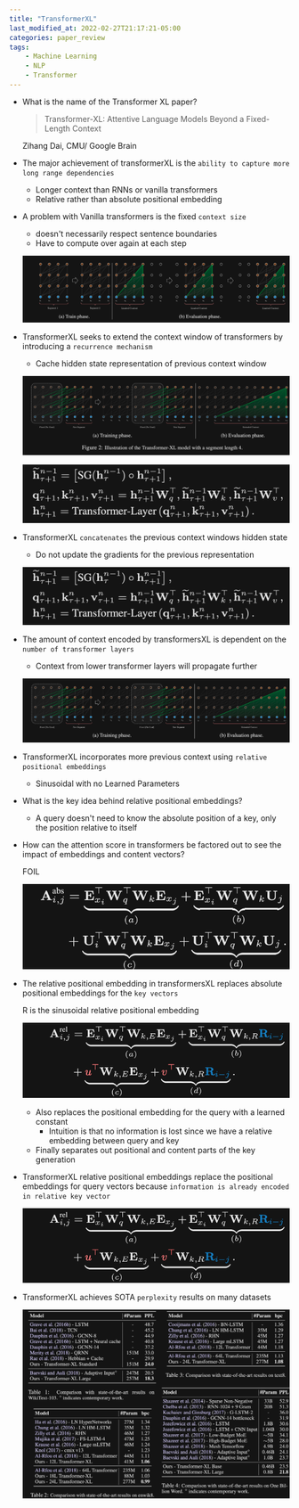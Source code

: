 ```yaml
---
title: "TransformerXL"
last_modified_at: 2022-02-27T21:17:21-05:00
categories: paper_review
tags:
    - Machine Learning
    - NLP
    - Transformer
---
```


- What is the name of the Transformer XL paper?
    
    > Transformer-XL: Attentive Language Models
    Beyond a Fixed-Length Context
    > 
    
    Zihang Dai, CMU/ Google Brain 
    
- The major achievement of transformerXL is the `ability to capture more long range dependencies`
    - Longer context than RNNs or vanilla transformers
    - Relative rather than absolute positional embedding
    
- A problem with Vanilla transformers is the fixed `context size`
    - doesn't necessarily respect sentence boundaries
    - Have to compute over again at each step
    
    ![/Untitled.png](/assets/images/TransformerXL/Untitled.png)
    
- TransformerXL seeks to extend the context window of transformers by introducing a `recurrence mechanism`
    - Cache hidden state representation of previous context window
    
    ![/Untitled%201.png](/assets/images/TransformerXL/Untitled%201.png)
    
    ![/Untitled%202.png](/assets/images/TransformerXL/Untitled%202.png)
    
- TransformerXL `concatenates` the previous context windows hidden state
    - Do not update the gradients for the previous representation
    
    ![/Untitled%203.png](/assets/images/TransformerXL/Untitled%203.png)
    
- The amount of context encoded by transformersXL is dependent on the `number of transformer layers`
    - Context from lower transformer layers will propagate further
    
    ![/Untitled%204.png](/assets/images/TransformerXL/Untitled%204.png)
    
- TransformerXL incorporates more previous context using `relative positional embeddings`
    - Sinusoidal with no Learned Parameters
- What is the key idea behind relative positional embeddings?
    - A query doesn't need to know the absolute position of a key, only the position relative to itself
    
- How can the attention score in transformers be factored out to see the impact of embeddings and content vectors?
    
    FOIL
    
    ![/Untitled%205.png](/assets/images/TransformerXL/Untitled%205.png)
    
- The relative positional embedding in transformersXL replaces absolute positional embeddings for the `key vectors`
    
    R is the sinusoidal relative positional embedding
    
    ![/Untitled%206.png](/assets/images/TransformerXL/Untitled%206.png)
    
    - Also replaces the positional embedding for the query with a learned constant
        - Intuition is that no information is lost since we have a relative embedding between query and key
    - Finally separates out positional and content parts of the key generation
- TransformerXL relative positional embeddings replace the positional embeddings for query vectors because `information is already encoded in relative key vector`
    
    ![/Untitled%207.png](/assets/images/TransformerXL/Untitled%207.png)
    
- TransformerXL achieves SOTA `perplexity` results on many datasets
    
    ![/Untitled%208.png](/assets/images/TransformerXL/Untitled%208.png)